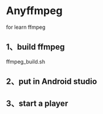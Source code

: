 # Anyffmpeg
 for learn ffmpeg 

## 1、build ffmpeg 
 ffmpeg_build.sh

## 2、put in Android studio

## 3、start a player